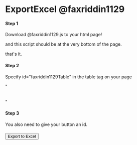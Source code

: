 # ExportExcel @faxriddin1129


#### Step 1
Download @faxriddin1129.js to your html page!

 <script src="assets/js/@faxriddin1129.js.js"></script>
 and this script should be at the very bottom of the page.

 </body>
 <script src="assets/js/@faxriddin1129.js.js"></script>
 </html>
that's it.


#### Step 2
 Specify id="faxriddin1129Table" in the table tag on your page

"<table id="fakhriddin1129Table"></table>"



#### Step 3
You also need to give your button an id.

##### <button class="btn btn-primary" id="faxriddin1129Button">Export to Excel</button>
